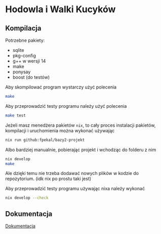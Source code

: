 # Hodowla i Walki Kucyków

## Kompilacja
Potrzebne pakiety:
 - sqlite
 - pkg-config
 - g++ w wersji 14
 - make
 - ponysay
 - boost (do testów)

Aby skompilować program wystarczy użyć polecenia
```sh
make
```

Aby przeprowadzić testy programu należy użyć polecenia
```sh
make test
```


Jeżeli masz menedżera pakietów `nix`, to cały proces instalacji pakietów,
kompilacji i uruchomienia można wykonać używając
```sh
nix run github:fpekal/bazy2-projekt
```

Albo bardziej manualnie, pobierając projekt i wchodząc do folderu z nim
```sh
nix develop
make
```
Ale dzięki temu nie trzeba dodawać nowych plików w kodzie do repozytorium.
(idk nix po prostu taki jest)

Aby przeprowadzić testy programu używając nixa należy wykonać
```sh
nix develop --check
```

## Dokumentacja
[Dokumentacja](docs/Dokumentacja.md)
